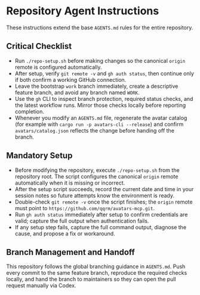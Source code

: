# Repository Agent Instructions

These instructions extend the base `AGENTS.md` rules for the entire repository.

## Critical Checklist
- Run `./repo-setup.sh` before making changes so the canonical `origin` remote is configured automatically.
- After setup, verify `git remote -v` and `gh auth status`, then continue only if both confirm a working GitHub connection.
- Leave the bootstrap `work` branch immediately, create a descriptive feature branch, and avoid any branch named `WORK`.
- Use the `gh` CLI to inspect branch protection, required status checks, and the latest workflow runs. Mirror those checks locally before reporting completion.
- Whenever you modify an `AGENTS.md` file, regenerate the avatar catalog (for example with `cargo run -p avatars-cli --release`) and confirm `avatars/catalog.json` reflects the change before handing off the branch.

## Mandatory Setup
- Before modifying the repository, execute `./repo-setup.sh` from the repository root. The script configures the canonical `origin` remote automatically when it is missing or incorrect.
- After the setup script succeeds, record the current date and time in your session notes so future attempts know the environment is ready.
- Double-check `git remote -v` once the script finishes; the `origin` remote must point to `https://github.com/qqrm/avatars-mcp.git`.
- Run `gh auth status` immediately after setup to confirm credentials are valid; capture the full output when authentication fails.
- If any setup step fails, capture the full command output, diagnose the cause, and propose a fix or workaround.

## Branch Management and Handoff
This repository follows the global branching guidance in `AGENTS.md`. Push every commit to the same feature branch, reproduce the required checks locally, and hand the branch to maintainers so they can open the pull request manually via Codex.
